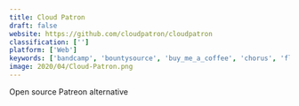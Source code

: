 ```yaml
---
title: Cloud Patron
draft: false 
website: https://github.com/cloudpatron/cloudpatron
classification: ['']
platform: ['Web']
keywords: ['bandcamp', 'bountysource', 'buy_me_a_coffee', 'chorus', 'flattr', 'freedomsponsors', 'gigrev', 'gitpay', 'ko-fi', 'liberapay', 'logamp', 'open_collective', 'partelo', 'patreon', 'podfan', 'reverbnation', 'steady', 'subscribestar', 'tipeee', 'trans_pay', 'beerpay', 'pixivfanbox']
image: 2020/04/Cloud-Patron.png
---
```

Open source Patreon alternative